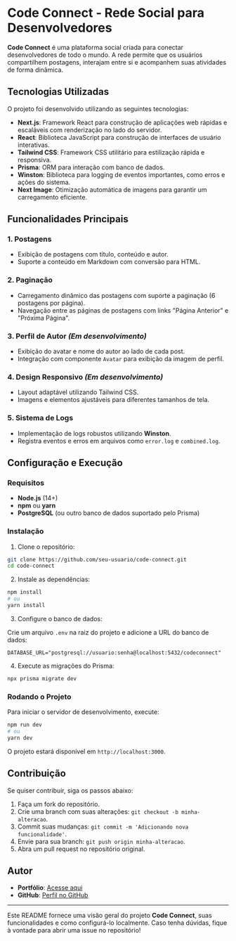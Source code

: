 # Code Connect - Rede Social para Desenvolvedores

**Code Connect** é uma plataforma social criada para conectar desenvolvedores de todo o mundo. A rede permite que os usuários compartilhem postagens, interajam entre si e acompanhem suas atividades de forma dinâmica.

## Tecnologias Utilizadas

O projeto foi desenvolvido utilizando as seguintes tecnologias:

- **Next.js**: Framework React para construção de aplicações web rápidas e escaláveis com renderização no lado do servidor.
- **React**: Biblioteca JavaScript para construção de interfaces de usuário interativas.
- **Tailwind CSS**: Framework CSS utilitário para estilização rápida e responsiva.
- **Prisma**: ORM para interação com banco de dados.
- **Winston**: Biblioteca para logging de eventos importantes, como erros e ações do sistema.
- **Next Image**: Otimização automática de imagens para garantir um carregamento eficiente.

## Funcionalidades Principais

### 1. **Postagens**
   - Exibição de postagens com título, conteúdo e autor.
   - Suporte a conteúdo em Markdown com conversão para HTML.
   
### 2. **Paginação**
   - Carregamento dinâmico das postagens com suporte a paginação (6 postagens por página).
   - Navegação entre as páginas de postagens com links "Página Anterior" e "Próxima Página".

### 3. **Perfil de Autor** *(Em desenvolvimento)*
   - Exibição do avatar e nome do autor ao lado de cada post.
   - Integração com componente `Avatar` para exibição da imagem de perfil.

### 4. **Design Responsivo** *(Em desenvolvimento)*
   - Layout adaptável utilizando Tailwind CSS.
   - Imagens e elementos ajustáveis para diferentes tamanhos de tela.

### 5. **Sistema de Logs**
   - Implementação de logs robustos utilizando **Winston**.
   - Registra eventos e erros em arquivos como `error.log` e `combined.log`.

## Configuração e Execução

### Requisitos

- **Node.js** (14+)
- **npm** ou **yarn**
- **PostgreSQL** (ou outro banco de dados suportado pelo Prisma)

### Instalação

1. Clone o repositório:

```bash
git clone https://github.com/seu-usuario/code-connect.git
cd code-connect
```

2. Instale as dependências:

```bash
npm install
# ou
yarn install
```

3. Configure o banco de dados:

Crie um arquivo `.env` na raiz do projeto e adicione a URL do banco de dados:

```env
DATABASE_URL="postgresql://usuario:senha@localhost:5432/codeconnect"
```

4. Execute as migrações do Prisma:

```bash
npx prisma migrate dev
```

### Rodando o Projeto

Para iniciar o servidor de desenvolvimento, execute:

```bash
npm run dev
# ou
yarn dev
```

O projeto estará disponível em `http://localhost:3000`.

## Contribuição

Se quiser contribuir, siga os passos abaixo:

1. Faça um fork do repositório.
2. Crie uma branch com suas alterações: `git checkout -b minha-alteracao`.
3. Commit suas mudanças: `git commit -m 'Adicionando nova funcionalidade'`.
4. Envie para sua branch: `git push origin minha-alteracao`.
5. Abra um pull request no repositório original.

## Autor

- **Portfólio**: [Acesse aqui](https://portfolio-murex-seven-43.vercel.app/)
- **GitHub**: [Perfil no GitHub](https://github.com/Sponchiatto)

---
Este README fornece uma visão geral do projeto **Code Connect**, suas funcionalidades e como configurá-lo localmente. Caso tenha dúvidas, fique à vontade para abrir uma issue no repositório!

